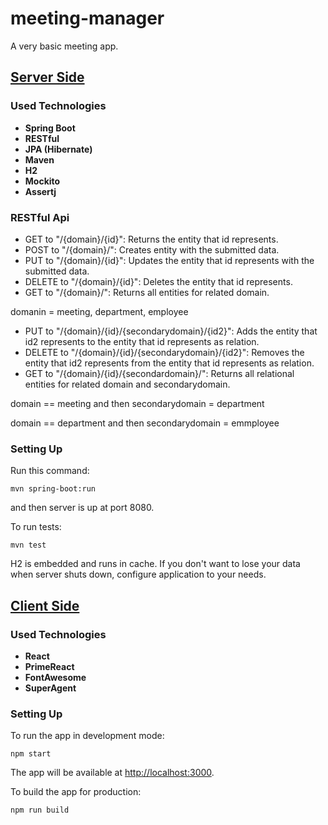 # meeting-manager
A very basic meeting app.

## [Server Side](https://github.com/muhammedf/meeting-manager/tree/master/meeting-manager-server)

### Used Technologies
* **Spring Boot**
* **RESTful**
* **JPA (Hibernate)**
* **Maven**
* **H2**
* **Mockito**
* **Assertj**

### RESTful Api
* GET to "/{domain}/{id}": Returns the entity that id represents.
* POST to "/{domain}/": Creates entity with the submitted data.
* PUT to "/{domain}/{id}": Updates the entity that id represents with the submitted data.
* DELETE to "/{domain}/{id}": Deletes the entity that id represents.
* GET to "/{domain}/": Returns all entities for related domain.

domanin = meeting, department, employee


* PUT to "/{domain}/{id}/{secondarydomain}/{id2}": Adds the entity that id2 represents to the entity that id represents as relation.
* DELETE to "/{domain}/{id}/{secondarydomain}/{id2}": Removes the entity that id2 represents from the entity that id represents as relation.
* GET to "/{domain}/{id}/{secondardomain}/": Returns all relational entities for related domain and secondarydomain.

domain == meeting and then secondarydomain = department

domain == department and then secondarydomain = emmployee


### Setting Up
Run this command:

    mvn spring-boot:run

and then server is up at port 8080.

To run tests:

    mvn test

H2 is embedded and runs in cache. If you don't want to lose your data when server shuts down, configure application to your needs.


## [Client Side](https://github.com/muhammedf/meeting-manager/tree/master/meeting-manager-client)

### Used Technologies

* **React**
* **PrimeReact**
* **FontAwesome**
* **SuperAgent**

### Setting Up

To run the app in development mode:

    npm start
    
The app will be available at [http://localhost:3000](http://localhost:3000).
    
To build the app for production:

    npm run build
